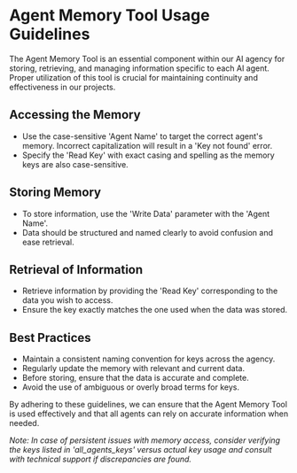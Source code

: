 # Agent Memory Tool Usage Guidelines

The Agent Memory Tool is an essential component within our AI agency for storing, retrieving, and managing information specific to each AI agent. Proper utilization of this tool is crucial for maintaining continuity and effectiveness in our projects.

## Accessing the Memory
- Use the case-sensitive 'Agent Name' to target the correct agent's memory. Incorrect capitalization will result in a 'Key not found' error.
- Specify the 'Read Key' with exact casing and spelling as the memory keys are also case-sensitive.

## Storing Memory
- To store information, use the 'Write Data' parameter with the 'Agent Name'.
- Data should be structured and named clearly to avoid confusion and ease retrieval.

## Retrieval of Information
- Retrieve information by providing the 'Read Key' corresponding to the data you wish to access.
- Ensure the key exactly matches the one used when the data was stored.

## Best Practices
- Maintain a consistent naming convention for keys across the agency.
- Regularly update the memory with relevant and current data.
- Before storing, ensure that the data is accurate and complete.
- Avoid the use of ambiguous or overly broad terms for keys.

By adhering to these guidelines, we can ensure that the Agent Memory Tool is used effectively and that all agents can rely on accurate information when needed.

*Note: In case of persistent issues with memory access, consider verifying the keys listed in 'all_agents_keys' versus actual key usage and consult with technical support if discrepancies are found.*